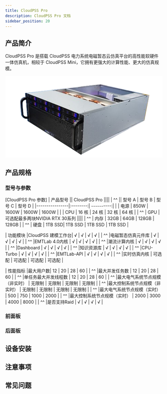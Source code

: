 ```yaml
---
title: CloudPSS Pro
description: CloudPSS Pro 文档
sidebar_position: 20
---
```


## 产品简介
CloudPSS Pro 是搭载 CloudPSS 电力系统电磁暂态云仿真平台的高性能软硬件一体仿真机，相较于 CloudPSS Mini，它拥有更强大的计算性能、更大的仿真规模。 

![CloudPSS Pro =x300](./pro.png "CloudPSS Pro")  

## 产品规格

### 型号与参数

[CloudPSS Pro 参数]
|     产品型号   ||                 CloudPSS Pro             ||||
|       ^^       || 型号 A |   型号 B  |  型号 C |   型号 D   |
|----------------|:--------:| ----------:|
|       |  电源   |  850W |   1600W |   1600W |   1600W |
|       |  CPU   |  16 核 |   24 核 |   32 核 |   64 核 |
|   ^^  |  GPU   |         可选配最多两块NVIDIA RTX 30系列        ||||
|   ^^  |  内存  | 32GB  |    64GB  |   128GB  |   128GB  |
|   ^^  |  硬盘  | 1TB SSD| 1TB SSD | 1TB SSD  |  1TB SSD |

|  功能模块  |CloudPSS 建模工作台| √ | √ | √ | √ |
|     ^^    |电磁暂态仿真元件库  | √ | √ | √ | √ |
|     ^^    |EMTLab 4.0内核    | √ | √ | √ | √ |
|     ^^    |潮流计算内核       | √ | √ | √ | √ |
|     ^^    |Dashboard         | √ | √ | √ | √ |
|     ^^    |知识资源库         | √ | √ | √ | √ |
|     ^^    |CPU-Turbo         | √ | √ | √ | √ |
|     ^^    |EMTLab-API        | √ | √ | √ | √ | 
|     ^^    |实时仿真内核       | 可选配 | 可选配 | 可选配 | 可选配 |

|  性能指标  |最大用户数| 12 | 20 | 28 | 60 |
|     ^^    |最大并发任务数  | 12 | 20 | 28 | 60 |
|     ^^    |单任务最大并发线程数     | 12 | 20 | 28 | 60 |
|     ^^    |最大电气系统节点规模（非实时）    | 无限制 | 无限制 | 无限制 | 无限制 |
|     ^^    |最大控制系统节点规模（非实时） | 无限制 | 无限制 | 无限制 | 无限制 |
|     ^^    |最大电气系统节点规模（实时）   | 500 | 750 | 1000 | 2000 |
|     ^^    |最大控制系统节点规模（实时）   | 2000 | 3000 | 4000 | 8000 |
|     ^^    |是否支持Raid        | √ | √ | √ | √ |


### 前面板

### 后面板


## 设备安装

## 注意事项

## 常见问题